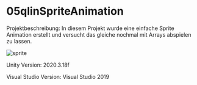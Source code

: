 # 05qlinSpriteAnimation

Projektbeschreibung: In diesem Projekt wurde eine einfache Sprite Animation erstellt und versucht das gleiche nochmal mit Arrays abspielen zu lassen. 

![sprite](https://user-images.githubusercontent.com/114598453/216106201-e93167e6-6764-4b7b-a3d0-e2a27c311114.jpg)


Unity Version: 2020.3.18f

Visual Studio Version: Visual Studio 2019
